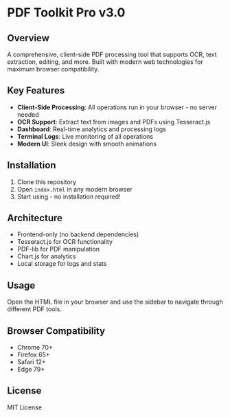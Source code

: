 # PDF Toolkit Pro v3.0

## Overview
A comprehensive, client-side PDF processing tool that supports OCR, text extraction, editing, and more. Built with modern web technologies for maximum browser compatibility.

## Key Features
- **Client-Side Processing**: All operations run in your browser - no server needed
- **OCR Support**: Extract text from images and PDFs using Tesseract.js
- **Dashboard**: Real-time analytics and processing logs
- **Terminal Logs**: Live monitoring of all operations
- **Modern UI**: Sleek design with smooth animations

## Installation
1. Clone this repository
2. Open `index.html` in any modern browser
3. Start using - no installation required!

## Architecture
- Frontend-only (no backend dependencies)
- Tesseract.js for OCR functionality
- PDF-lib for PDF manipulation
- Chart.js for analytics
- Local storage for logs and stats

## Usage
Open the HTML file in your browser and use the sidebar to navigate through different PDF tools.

## Browser Compatibility
- Chrome 70+
- Firefox 65+
- Safari 12+
- Edge 79+

## License
MIT License
